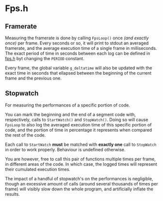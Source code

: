 # Fps.h

## Framerate
Measuring the framerate is done by calling `FpsLoop()` once _(and exactly once)_ per frame.
Every seconds or so, it will print to stdout an averaged framerate, and the average execution time of a single frame in milliseconds.  
The exact period of time in seconds between each log can be defined in [fps.h](fps.h) byt changing the `PERIOD` constant.

Every frame, the global variable `g_deltatime` will also be updated with the exact time in seconds that ellapsed between the beginning of the current frame and the previous one.

## Stopwatch
For measuring the performances of a specific portion of code.

You can mark the beginning and the end of a segment code with, respectively, calls to `StartWatch()` and `StopWatch()`.
Doing so will cause `FpsLoop` to also log the averaged execution time of this specific portion of code, and the portion of time in percentage it represents when compared the rest of the code.

Each call to `StartWatch` **must** be matched with **exactly one** call to `StopWatch` in order to work properly. Behaviour is undefined otherwise.

You are however, free to call this pair of functions multiple times per frame, in different areas of the code. In which case, the logged times will represent their cumulated execution times.

The impact of a handful of stopwatch's on the performances is negligible, though an excessive amount of calls (around several thousands of times per frame) will visibly slow down the whole program, and artificially inflate the results.
